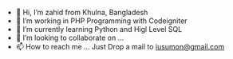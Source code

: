 - 👋 Hi, I’m zahid from Khulna, Bangladesh
- 👀 I’m working in PHP Programming with Codeigniter
- 🌱 I’m currently learning Python and Higl Level SQL
- 💞️ I’m looking to collaborate on ...
- 📫 How to reach me ...
Just Drop a mail to iusumon@gmail.com
<!---
iusumon/iusumon is a ✨ special ✨ repository because its `README.md` (this file) appears on your GitHub profile.
You can click the Preview link to take a look at your changes.
--->
